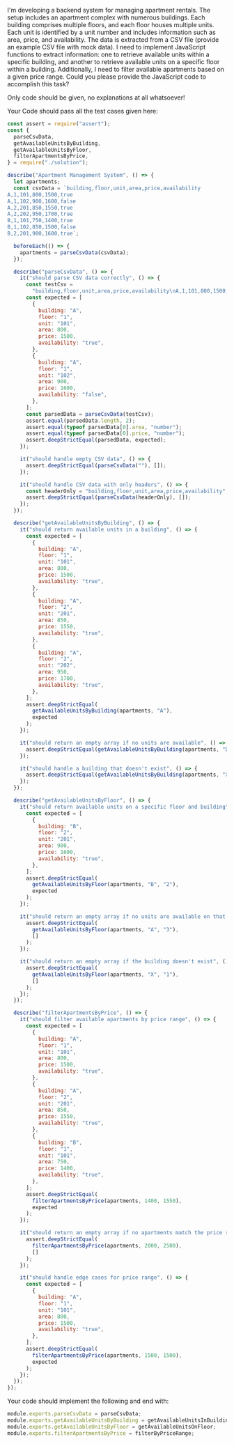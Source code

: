 I'm developing a backend system for managing apartment rentals. The setup includes an apartment complex with numerous buildings. Each building comprises multiple floors, and each floor houses multiple units. Each unit is identified by a unit number and includes information such as area, price, and availability. The data is extracted from a CSV file (provide an example CSV file with mock data). I need to implement JavaScript functions to extract information: one to retrieve available units within a specific building, and another to retrieve available units on a specific floor within a building. Additionally, I need to filter available apartments based on a given price range. Could you please provide the JavaScript code to accomplish this task?

Only code should be given, no explanations at all whatsoever!

Your Code should pass all the test cases given here:
```js
const assert = require("assert");
const {
  parseCsvData,
  getAvailableUnitsByBuilding,
  getAvailableUnitsByFloor,
  filterApartmentsByPrice,
} = require("./solution");

describe("Apartment Management System", () => {
  let apartments;
  const csvData = `building,floor,unit,area,price,availability
A,1,101,800,1500,true
A,1,102,900,1600,false
A,2,201,850,1550,true
A,2,202,950,1700,true
B,1,101,750,1400,true
B,1,102,850,1500,false
B,2,201,900,1600,true`;

  beforeEach(() => {
    apartments = parseCsvData(csvData);
  });

  describe("parseCsvData", () => {
    it("should parse CSV data correctly", () => {
      const testCsv =
        "building,floor,unit,area,price,availability\nA,1,101,800,1500,true\nA,1,102,900,1600,false";
      const expected = [
        {
          building: "A",
          floor: "1",
          unit: "101",
          area: 800,
          price: 1500,
          availability: "true",
        },
        {
          building: "A",
          floor: "1",
          unit: "102",
          area: 900,
          price: 1600,
          availability: "false",
        },
      ];
      const parsedData = parseCsvData(testCsv);
      assert.equal(parsedData.length, 2);
      assert.equal(typeof parsedData[0].area, "number");
      assert.equal(typeof parsedData[0].price, "number");
      assert.deepStrictEqual(parsedData, expected);
    });

    it("should handle empty CSV data", () => {
      assert.deepStrictEqual(parseCsvData(""), []);
    });

    it("should handle CSV data with only headers", () => {
      const headerOnly = "building,floor,unit,area,price,availability";
      assert.deepStrictEqual(parseCsvData(headerOnly), []);
    });
  });

  describe("getAvailableUnitsByBuilding", () => {
    it("should return available units in a building", () => {
      const expected = [
        {
          building: "A",
          floor: "1",
          unit: "101",
          area: 800,
          price: 1500,
          availability: "true",
        },
        {
          building: "A",
          floor: "2",
          unit: "201",
          area: 850,
          price: 1550,
          availability: "true",
        },
        {
          building: "A",
          floor: "2",
          unit: "202",
          area: 950,
          price: 1700,
          availability: "true",
        },
      ];
      assert.deepStrictEqual(
        getAvailableUnitsByBuilding(apartments, "A"),
        expected
      );
    });

    it("should return an empty array if no units are available", () => {
      assert.deepStrictEqual(getAvailableUnitsByBuilding(apartments, "D"), []);
    });

    it("should handle a building that doesn't exist", () => {
      assert.deepStrictEqual(getAvailableUnitsByBuilding(apartments, "X"), []);
    });
  });

  describe("getAvailableUnitsByFloor", () => {
    it("should return available units on a specific floor and building", () => {
      const expected = [
        {
          building: "B",
          floor: "2",
          unit: "201",
          area: 900,
          price: 1600,
          availability: "true",
        },
      ];
      assert.deepStrictEqual(
        getAvailableUnitsByFloor(apartments, "B", "2"),
        expected
      );
    });

    it("should return an empty array if no units are available on that floor", () => {
      assert.deepStrictEqual(
        getAvailableUnitsByFloor(apartments, "A", "3"),
        []
      );
    });

    it("should return an empty array if the building doesn't exist", () => {
      assert.deepStrictEqual(
        getAvailableUnitsByFloor(apartments, "X", "1"),
        []
      );
    });
  });

  describe("filterApartmentsByPrice", () => {
    it("should filter available apartments by price range", () => {
      const expected = [
        {
          building: "A",
          floor: "1",
          unit: "101",
          area: 800,
          price: 1500,
          availability: "true",
        },
        {
          building: "A",
          floor: "2",
          unit: "201",
          area: 850,
          price: 1550,
          availability: "true",
        },
        {
          building: "B",
          floor: "1",
          unit: "101",
          area: 750,
          price: 1400,
          availability: "true",
        },
      ];
      assert.deepStrictEqual(
        filterApartmentsByPrice(apartments, 1400, 1550),
        expected
      );
    });

    it("should return an empty array if no apartments match the price range", () => {
      assert.deepStrictEqual(
        filterApartmentsByPrice(apartments, 2000, 2500),
        []
      );
    });

    it("should handle edge cases for price range", () => {
      const expected = [
        {
          building: "A",
          floor: "1",
          unit: "101",
          area: 800,
          price: 1500,
          availability: "true",
        },
      ];
      assert.deepStrictEqual(
        filterApartmentsByPrice(apartments, 1500, 1500),
        expected
      );
    });
  });
});

```

Your code should implement the following and end with:
```js
module.exports.parseCsvData = parseCsvData;
module.exports.getAvailableUnitsByBuilding = getAvailableUnitsInBuilding;
module.exports.getAvailableUnitsByFloor = getAvailableUnitsOnFloor;
module.exports.filterApartmentsByPrice = filterByPriceRange;
```